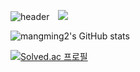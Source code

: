 ![header](https://capsule-render.vercel.app/api?type=slice&color=gradient&text=%20LeeJiho%20%20&height=200&fontSize=100)
<a href="https://www.instagram.com/ps_noback/">
    <img 
        src="http://img.shields.io/badge/-222222?style=flat&logo=Instagram&link=https://www.instagram.com/ps_noback/"
        style="height : auto; margin-left : 10px; margin-right : 10px;"/>
</a>

![mangming2's GitHub stats](https://github-readme-stats.vercel.app/api?username=mangming2&show_icons=true&theme=default)


[![Solved.ac 프로필](http://mazassumnida.wtf/api/v2/generate_badge?boj=jiho402)](https://solved.ac/jiho402)


